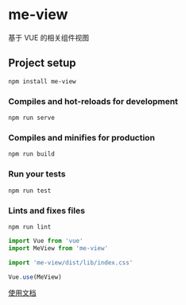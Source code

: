 # me-view
基于 VUE 的相关组件视图

## Project setup
```
npm install me-view
```

### Compiles and hot-reloads for development
```
npm run serve
```

### Compiles and minifies for production
```
npm run build
```

### Run your tests
```
npm run test
```

### Lints and fixes files
```
npm run lint
```

``` js
import Vue from 'vue'
import MeView from 'me-view'

import 'me-view/dist/lib/index.css'

Vue.use(MeView)

```

[使用文档](https://github.com/hpf393187274/me-view-docs)
